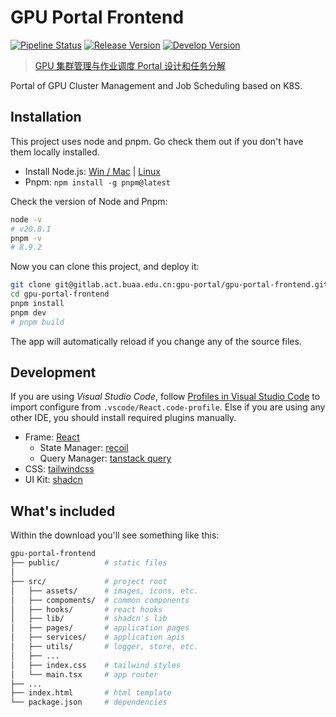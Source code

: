 # GPU Portal Frontend

[![Pipeline Status](https://gitlab.act.buaa.edu.cn/gpu-portal/gpu-portal-frontend/badges/main/pipeline.svg)](https://gitlab.act.buaa.edu.cn/gpu-portal/gpu-portal-frontend/-/commits/main)
[![Release Version](https://img.shields.io/badge/Release-0.0.0-blue)](https://codec.sensetime.com/)
[![Develop Version](https://img.shields.io/badge/Develop-0.0.0-orange)](http://10.151.166.71:8000/)

> [GPU 集群管理与作业调度 Portal 设计和任务分解](https://docs.qq.com/doc/DWENFVWpzSW16TGFV)

Portal of GPU Cluster Management and Job Scheduling based on K8S.

## Installation

This project uses node and pnpm. Go check them out if you don't have them locally installed.

- Install Node.js: [Win / Mac](https://nodejs.org/en/download) | [Linux](https://github.com/nodesource/distributions/blob/master/README.md#installation-instructions)
- Pnpm: `npm install -g pnpm@latest`

Check the version of Node and Pnpm:

```bash
node -v
# v20.8.1
pnpm -v
# 8.9.2
```

Now you can clone this project, and deploy it:

```bash
git clone git@gitlab.act.buaa.edu.cn:gpu-portal/gpu-portal-frontend.git
cd gpu-portal-frontend
pnpm install
pnpm dev
# pnpm build
```

The app will automatically reload if you change any of the source files.

## Development

If you are using _Visual Studio Code_, follow [Profiles in Visual Studio Code](https://code.visualstudio.com/docs/editor/profiles#_import) to import configure from `.vscode/React.code-profile`. Else if you are using any other IDE, you should install required plugins manually.

- Frame: [React](https://react.dev/learn)
  - State Manager: [recoil](https://recoiljs.org/zh-hans/)
  - Query Manager: [tanstack query](https://tanstack.com/query/latest)
- CSS: [tailwindcss](https://tailwindcss.com/docs/guides/vite)
- UI Kit: [shadcn](https://ui.shadcn.com/examples/dashboard)

## What's included

Within the download you'll see something like this:

```bash
gpu-portal-frontend
├── public/          # static files
│
├── src/             # project root
│   ├── assets/      # images, icons, etc.
│   ├── compoments/  # common components
│   ├── hooks/       # react hooks
│   ├── lib/         # shadcn's lib
│   ├── pages/       # application pages
│   ├── services/    # application apis
│   ├── utils/       # logger, store, etc.
│   ├── ...
│   ├── index.css    # tailwind styles
│   └── main.tsx     # app router
├── ...
├── index.html       # html template
└── package.json     # dependencies
```
